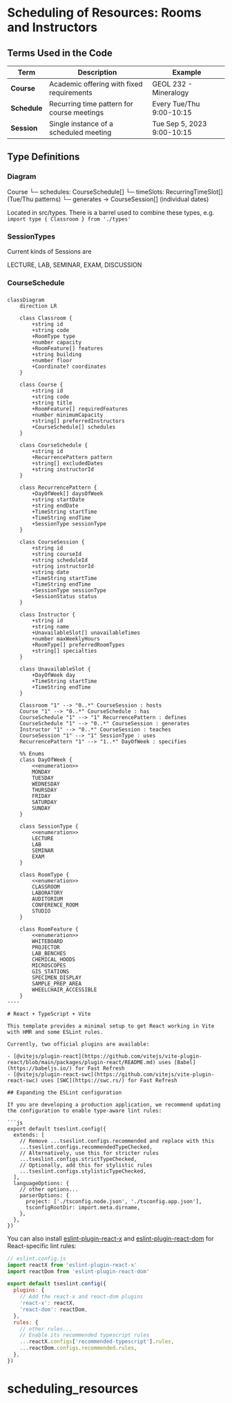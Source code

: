 # Scheduling of Resources: Rooms and Instructors

## Terms Used in the Code

| Term | Description | Example |
|---|---|---|
| **Course** | Academic offering with fixed requirements | GEOL 232 - Mineralogy |
| **Schedule** | Recurring time pattern for course meetings | Every Tue/Thu 9:00-10:15 |
| **Session** | Single instance of a scheduled meeting | Tue Sep 5, 2023 9:00-10:15 |

## Type Definitions

### Diagram

Course
└─ schedules: CourseSchedule[]
   └─ timeSlots: RecurringTimeSlot[] (Tue/Thu patterns)
      └─ generates → CourseSession[] (individual dates)

Located in src/types.  There is a barrel used to combine these types, e.g. `import type { Classroom } from './types'`

### SessionTypes

Current kinds of Sessions are

  LECTURE, LAB, SEMINAR, EXAM, DISCUSSION

### CourseSchedule

###
```mermaid
classDiagram
    direction LR
    
    class Classroom {
        +string id
        +string code
        +RoomType type
        +number capacity
        +RoomFeature[] features
        +string building
        +number floor
        +Coordinate? coordinates
    }

    class Course {
        +string id
        +string code
        +string title
        +RoomFeature[] requiredFeatures
        +number minimumCapacity
        +string[] preferredInstructors
        +CourseSchedule[] schedules
    }

    class CourseSchedule {
        +string id
        +RecurrencePattern pattern
        +string[] excludedDates
        +string instructorId
    }

    class RecurrencePattern {
        +DayOfWeek[] daysOfWeek
        +string startDate
        +string endDate
        +TimeString startTime
        +TimeString endTime
        +SessionType sessionType
    }

    class CourseSession {
        +string id
        +string courseId
        +string scheduleId
        +string instructorId
        +string date
        +TimeString startTime
        +TimeString endTime
        +SessionType sessionType
        +SessionStatus status
    }

    class Instructor {
        +string id
        +string name
        +UnavailableSlot[] unavailableTimes
        +number maxWeeklyHours
        +RoomType[] preferredRoomTypes
        +string[] specialties
    }

    class UnavailableSlot {
        +DayOfWeek day
        +TimeString startTime
        +TimeString endTime
    }

    Classroom "1" --> "0..*" CourseSession : hosts
    Course "1" --> "0..*" CourseSchedule : has
    CourseSchedule "1" --> "1" RecurrencePattern : defines
    CourseSchedule "1" --> "0..*" CourseSession : generates
    Instructor "1" --> "0..*" CourseSession : teaches
    CourseSession "1" --> "1" SessionType : uses
    RecurrencePattern "1" --> "1..*" DayOfWeek : specifies

    %% Enums
    class DayOfWeek {
        <<enumeration>>
        MONDAY
        TUESDAY
        WEDNESDAY
        THURSDAY
        FRIDAY
        SATURDAY
        SUNDAY
    }

    class SessionType {
        <<enumeration>>
        LECTURE
        LAB
        SEMINAR
        EXAM
    }

    class RoomType {
        <<enumeration>>
        CLASSROOM
        LABORATORY
        AUDITORIUM
        CONFERENCE_ROOM
        STUDIO
    }

    class RoomFeature {
        <<enumeration>>
        WHITEBOARD
        PROJECTOR
        LAB_BENCHES
        CHEMICAL_HOODS
        MICROSCOPES
        GIS_STATIONS
        SPECIMEN_DISPLAY
        SAMPLE_PREP_AREA
        WHEELCHAIR_ACCESSIBLE
    }
----

# React + TypeScript + Vite

This template provides a minimal setup to get React working in Vite with HMR and some ESLint rules.

Currently, two official plugins are available:

- [@vitejs/plugin-react](https://github.com/vitejs/vite-plugin-react/blob/main/packages/plugin-react/README.md) uses [Babel](https://babeljs.io/) for Fast Refresh
- [@vitejs/plugin-react-swc](https://github.com/vitejs/vite-plugin-react-swc) uses [SWC](https://swc.rs/) for Fast Refresh

## Expanding the ESLint configuration

If you are developing a production application, we recommend updating the configuration to enable type-aware lint rules:

```js
export default tseslint.config({
  extends: [
    // Remove ...tseslint.configs.recommended and replace with this
    ...tseslint.configs.recommendedTypeChecked,
    // Alternatively, use this for stricter rules
    ...tseslint.configs.strictTypeChecked,
    // Optionally, add this for stylistic rules
    ...tseslint.configs.stylisticTypeChecked,
  ],
  languageOptions: {
    // other options...
    parserOptions: {
      project: ['./tsconfig.node.json', './tsconfig.app.json'],
      tsconfigRootDir: import.meta.dirname,
    },
  },
})
```

You can also install [eslint-plugin-react-x](https://github.com/Rel1cx/eslint-react/tree/main/packages/plugins/eslint-plugin-react-x) and [eslint-plugin-react-dom](https://github.com/Rel1cx/eslint-react/tree/main/packages/plugins/eslint-plugin-react-dom) for React-specific lint rules:

```js
// eslint.config.js
import reactX from 'eslint-plugin-react-x'
import reactDom from 'eslint-plugin-react-dom'

export default tseslint.config({
  plugins: {
    // Add the react-x and react-dom plugins
    'react-x': reactX,
    'react-dom': reactDom,
  },
  rules: {
    // other rules...
    // Enable its recommended typescript rules
    ...reactX.configs['recommended-typescript'].rules,
    ...reactDom.configs.recommended.rules,
  },
})
```
# scheduling_resources
